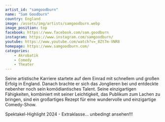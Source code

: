 ```yaml
---
artist_id: "samgoodburn"
name: "Sam Goodburn"
country: England
image: /assets/img/artists/samgoodburn.webp
image_position: top
facebook: https://www.facebook.com/sam.goodburn
instagram: https://www.instagram.com/samgoodburn/
youtube: https://www.youtube.com/watch?v=_8Zt7m-VNR8
homepage: https://www.samgoodburn.com/
categories:
    - Akrobatik
    - Comedy
    - Theater
---
```

Seine artistische Karriere startete auf dem Einrad mit schnellem und großen Erfolg in England. Danach brachte er sich das Jonglieren bei und entdeckte nebenher noch sein komödiantisches Talent. Seine einzigartigen Fähigkeiten, kombiniert mit seiner Leichtigkeit, das Publikum zum Lachen zu bringen, sind ein großartiges Rezept für eine wundervolle und einzigartige Comedy-Show.

Spektakel-Highlight 2024 - Extraklasse... unbedingt ansehen!!!